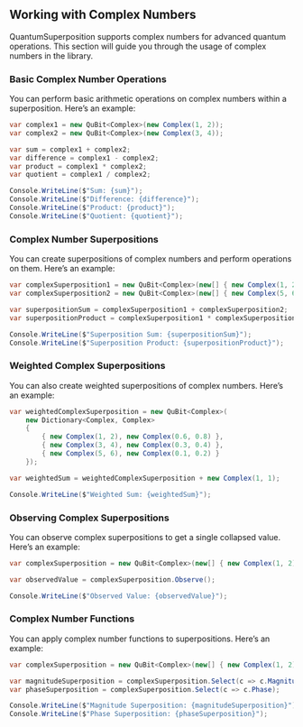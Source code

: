 ## Working with Complex Numbers

QuantumSuperposition supports complex numbers for advanced quantum operations. This section will guide you through the usage of complex numbers in the library.

### Basic Complex Number Operations

You can perform basic arithmetic operations on complex numbers within a superposition. Here’s an example:

```csharp
var complex1 = new QuBit<Complex>(new Complex(1, 2));
var complex2 = new QuBit<Complex>(new Complex(3, 4));

var sum = complex1 + complex2;
var difference = complex1 - complex2;
var product = complex1 * complex2;
var quotient = complex1 / complex2;

Console.WriteLine($"Sum: {sum}");
Console.WriteLine($"Difference: {difference}");
Console.WriteLine($"Product: {product}");
Console.WriteLine($"Quotient: {quotient}");
```

### Complex Number Superpositions

You can create superpositions of complex numbers and perform operations on them. Here’s an example:

```csharp
var complexSuperposition1 = new QuBit<Complex>(new[] { new Complex(1, 2), new Complex(3, 4) });
var complexSuperposition2 = new QuBit<Complex>(new[] { new Complex(5, 6), new Complex(7, 8) });

var superpositionSum = complexSuperposition1 + complexSuperposition2;
var superpositionProduct = complexSuperposition1 * complexSuperposition2;

Console.WriteLine($"Superposition Sum: {superpositionSum}");
Console.WriteLine($"Superposition Product: {superpositionProduct}");
```

### Weighted Complex Superpositions

You can also create weighted superpositions of complex numbers. Here’s an example:

```csharp
var weightedComplexSuperposition = new QuBit<Complex>(
    new Dictionary<Complex, Complex>
    {
        { new Complex(1, 2), new Complex(0.6, 0.8) },
        { new Complex(3, 4), new Complex(0.3, 0.4) },
        { new Complex(5, 6), new Complex(0.1, 0.2) }
    });

var weightedSum = weightedComplexSuperposition + new Complex(1, 1);

Console.WriteLine($"Weighted Sum: {weightedSum}");
```

### Observing Complex Superpositions

You can observe complex superpositions to get a single collapsed value. Here’s an example:

```csharp
var complexSuperposition = new QuBit<Complex>(new[] { new Complex(1, 2), new Complex(3, 4), new Complex(5, 6) });

var observedValue = complexSuperposition.Observe();

Console.WriteLine($"Observed Value: {observedValue}");
```

### Complex Number Functions

You can apply complex number functions to superpositions. Here’s an example:

```csharp
var complexSuperposition = new QuBit<Complex>(new[] { new Complex(1, 2), new Complex(3, 4) });

var magnitudeSuperposition = complexSuperposition.Select(c => c.Magnitude);
var phaseSuperposition = complexSuperposition.Select(c => c.Phase);

Console.WriteLine($"Magnitude Superposition: {magnitudeSuperposition}");
Console.WriteLine($"Phase Superposition: {phaseSuperposition}");
```

